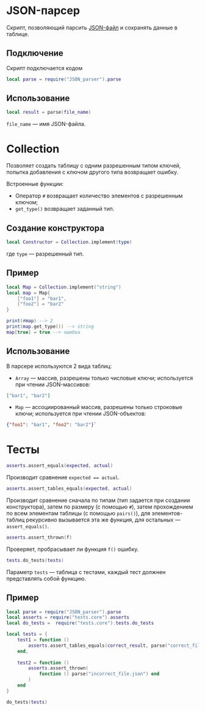 # JSON-парсер
Скрипт, позволяющий парсить [JSON-файл](https://www.json.org/json-ru.html) и сохранять данные в таблице.
## Подключение
Скрипт подключается кодом
```lua
local parse = require("JSON_parser").parse
```

## Использование
```lua
local result = parse(file_name)
```
`file_name` — имя JSON-файла.

# Collection
Позволяет создать таблицу с одним разрешенным типом ключей, попытка добавления с ключом другого типа возвращает ошибку.

Встроенные функции:
* Оператор `#` возвращает количество элементов с разрешенным ключом;
* `get_type()` возвращает заданный тип.

## Создание конструктора
```lua
local Constructor = Collection.implement(type)
```
где `type` — разрешенный тип.

## Пример
```lua
local Map = Collection.implement("string")
local map = Map{
    ["foo1"] = "bar1",
    ["foo2"] = "bar2"
}

print(#map) --> 2
print(map.get_type()) --> string
map[true] = true --> ошибка
```

## Использование
В парсере используются 2 вида таблиц:
* `Array` — массив, разрешены только числовые ключи; используется при чтении JSON-массивов:
```json
["bar1", "bar2"]
```
* `Map` — ассоциированный массив, разрешены только строковые ключи; используется при чтении JSON-объектов:
```json
{"foo1": "bar1", "foo2": "bar2"}`
```

# Тесты
```lua
asserts.assert_equals(expected, actual)
```
Производит сравнение `expected == actual`.

```lua
asserts.assert_tables_equals(expected, actual)
```
Производит сравнение сначала по типам (тип задается при создании конструктора), затем по размеру (с помощью `#`), затем прохождением по всем элементам таблицы (с помощью `pairs()`), для элементов-таблиц рекурсивно вызывается эта же функция, для остальных — `assert_equals()`.

```lua
asserts.assert_thrown(f)
```
Проверяет, пробрасывает ли функция `f()` ошибку.

```lua
tests.do_tests(tests)
```
Параметр `tests` — таблица с тестами, каждый тест должнен представлять собой функцию.

## Пример
```lua
local parse = require("JSON_parser").parse
local asserts = require("tests.core").asserts
local do_tests =  require("tests.core").tests.do_tests

local tests = {
    test1 = function ()
        asserts.assert_tables_equals(correct_result, parse("correct_file.json"))
    end,
    
    test2 = function ()
        asserts.assert_thrown(
            function () parse("incorrect_file.json") end
        )
    end
}

do_tests(tests)
```
